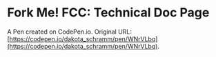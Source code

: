 # Fork Me! FCC: Technical Doc Page

A Pen created on CodePen.io. Original URL: [https://codepen.io/dakota_schramm/pen/WNrVLbq](https://codepen.io/dakota_schramm/pen/WNrVLbq).


